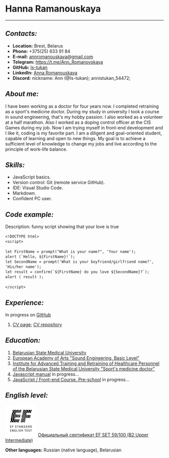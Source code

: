 Hanna Ramanouskaya
==================
***********
## *Contacts:*
- **Location:** Brest, Belarus
- **Phone:** +375(25) 633 91 84
- **E-mail:** annromanouskaya@gmail.com
- **Telegram:** https://t.me/Ann_Romanovskaya
- **GitHub:** [Is-tukan](https://github.com/Is-tukan "Github account")
- **LinkedIn:** [Anna Romanouskaya](https://www.linkedin.com/in/anna-romanouskaya-a55460320/)
- **Discord:** nickname: Ann (@Is-tukan); annistukan_54472; 

## *About me:*
I have been working as a doctor for four years now. I completed retraining as a sport's medicine doctor. During my study in university I took a course in sound engineering, that's my hobby passion. I also worked as a volunteer at a half marathon. Also I worked as a doping control officer at the CIS Games during my job. Now I am trying myself in front-end development and I like it, coding is my favorite part. I am a diligent and goal-oriented student, capable of learning and open to new things. My goal is to achieve a sufficient level of knowledge to change my jobs and live according to the principle of work-life balance.

## *Skills:*
- JavaScript basics.
- Version control: Git (remote service GitHub).
- IDE: Visual Studio Code.
- Markdown.
- Confident PC user.

## *Code example:*
Description: funny script showing that your love is true
```
<!DOCTYPE html>
<script>

let FirstName = prompt("What is your name?", 'Your name');
alert (`Hello, ${FirstName}!`);
let SecondName = prompt('What is your boyfriend/girlfriend name?', 'His/her name');
let result = confirm(`${FirstName} do you love ${SecondName}?`);
alert ( result );

</script>
```

## *Experience:*
In progress on [GitHub](https://github.com/Is-tukan?tab=repositories "GitHub Repositories")
1. [CV page](https://Is-tukan.github.io/rsschool-cv/cv); [CV repository](https://github.com/Is-tukan/rsschool-cv/tree/gh-pages?tab=readme-ov-file)

## *Education:*
1. [Belarusian State Medical University](https://www.bsmu.by)
2. [European Academy of Arts "Sound Engineering. Basic Level"](https://eart.by/course/kursyi-zvukorezhissera-v-minske/)
3. [Institute for Advanced Training and Retraining of Healthcare Personnel of the Belarusian State Medical University "Sport's medicine doctor"](https://ipk.bsmu.by)
4. [Javascript manual](https://learn.javascript.ru) in progress...
5. [JavaScript / Front-end Course. Pre-school](https://rs.school/courses/javascript-preschool-ru) in progress...

## *English level:*
![](https://raw.githubusercontent.com/Is-tukan/rsschool-cv/gh-pages/1631348364654.jfif "English level sertificate") [Официальный сертификат EF SET 59/100 (B2 Upper Intermediate)](https://cert.efset.org/MCEUFh)

**Other languages:** Russian (native language), Belarusian

